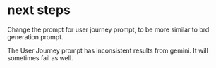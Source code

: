 # next steps

Change the prompt for user journey prompt, to be more similar to brd generation prompt.

The User Journey prompt has inconsistent results from gemini. It will sometimes fail as well.


